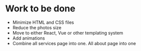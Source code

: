 # Work to be done

* Minimize HTML and CSS files
* Reduce the photos size
* Move to either React, Vue or other templating system
* Add animations
* Combine all services page into one. All about page into one
